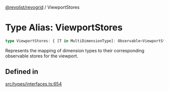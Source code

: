 [@revolist/revogrid](README.md) / ViewportStores

# Type Alias: ViewportStores

```ts
type ViewportStores: { [T in MultiDimensionType]: Observable<ViewportState> };
```

Represents the mapping of dimension types to their corresponding observable stores for the viewport.

## Defined in

[src/types/interfaces.ts:654](https://github.com/revolist/revogrid/blob/0ab93afcbb5b98b002edc76b162fc6cdefa047cd/src/types/interfaces.ts#L654)
